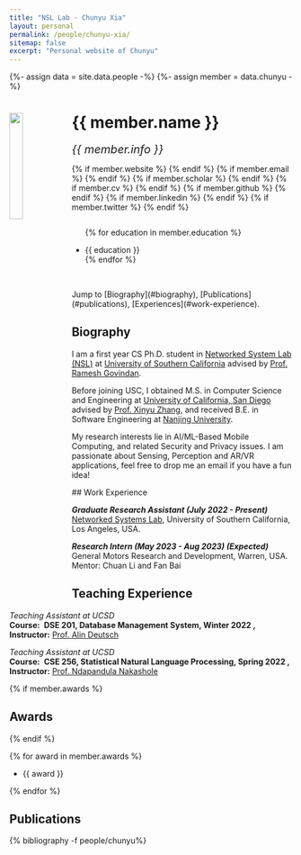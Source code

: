 ```yaml
---
title: "NSL Lab - Chunyu Xia"
layout: personal
permalink: /people/chunyu-xia/
sitemap: false
excerpt: "Personal website of Chunyu"
---
```

{%- assign data = site.data.people -%}
{%- assign member = data.chunyu -%}

<div class="row">
  <img src="{{ site.url }}{{ site.baseurl }}/images/teampic/{{ member.photo }}" class="img-responsive" width="22%" style="float: left" />
  <h1>{{ member.name }}</h1>
  <i style="font-size:20px">{{ member.info }}</i><br>

  {% if member.website %}<a href="{{ member.website }}" target="_blank"><i class="fa fa-home fa-3x"></i></a> {% endif %}
  {% if member.email %}<a href="mailto:{{ member.email }}" target="_blank"><i class="fa fa-envelope-square fa-3x"></i></a> {% endif %}
  {% if member.scholar %} <a href="{{ member.scholar }}" target="_blank"><i class="ai ai-google-scholar-square ai-3x"></i></a> {% endif %}
  {% if member.cv %} <a href="{{ site.url }}{{ site.baseurl }}/files/{{ member.cv }}" target="_blank"><i class="ai ai-cv-square ai-3x"></i></a> {% endif %}
  {% if member.github %} <a href="{{ member.github }}" target="_blank"><i class="fa fa-github-square fa-3x"></i></a> {% endif %}
  {% if member.linkedin %} <a href="{{ member.linkedin }}" target="_blank"><i class="fa fa-linkedin-square fa-3x"></i></a> {% endif %}
  {% if member.twitter %} <a href="{{ member.twitter }}" target="_blank"><i class="fa fa-twitter-square fa-3x"></i></a> {% endif %}
  <!-- {% if member.researchgate %} <a href="{{ member.researchgate }}" target="_blank"><i class="ai ai-researchgate-square ai-3x"></i></a> {% endif %} -->
  <ul style="overflow: hidden">

  {% for education in member.education %}
	<li> {{ education }} </li>
  {% endfor %}

  </ul>
  <br/>
  Jump to [Biography](#biography), [Publications](#publications), [Experiences](#work-experience).
</div>

## Biography

<p>I am a first year CS Ph.D. student in <a href="https://nsl.usc.edu/">Networked System Lab (NSL)</a> at <a href="http://www.usc.edu">University of Southern California</a> advised by <a href="https://govindan.usc.edu/">Prof. Ramesh Govindan</a>.</p>
<p>Before joining USC, I obtained M.S. in Computer Science and Engineering at <a href="https://ucsd.edu/"> University of California, San Diego</a> advised by <a href="http://xyzhang.ucsd.edu/">Prof. Xinyu Zhang</a>, and received B.E. in Software Engineering at <a href="https://www.nju.edu.cn/EN/main.htm"> Nanjing University</a>. </p>
<p>My research interests lie in AI/ML-Based Mobile Computing, and related Security and Privacy issues. I am passionate about Sensing, Perception and AR/VR applications, feel free to drop me an email if you have a fun idea! </p>
## Work Experience

<p>
<em><strong>Graduate Research Assistant (July 2022 - Present)</strong></em><br>
<a href="https://nsl.usc.edu/">Networked Systems Lab</a>, University of Southern California, Los Angeles, USA.<br>
</p>

<p>
<em><strong>Research Intern (May 2023 - Aug 2023) (Expected)</strong></em><br>
General Motors Research and Development, Warren, USA.<br>
Mentor: Chuan Li and Fan Bai<br>
</p>

## Teaching Experience

<p>
<em>Teaching Assistant at UCSD</em><br>
<b>Course:</b> <b> DSE 201, Database Management System, Winter 2022 </b> <b>, Instructor:</b> <a href="https://jacobsschool.ucsd.edu/faculty/profile?id=179">Prof. Alin Deutsch</a>
</p>
<p>
<em>Teaching Assistant at UCSD</em><br>
<b>Course:</b> <b> CSE 256, Statistical Natural Language Processing, Spring 2022 </b><b>, Instructor:</b> <a href="https://ndapa.us/">Prof. Ndapandula Nakashole</a>
</p>

{% if member.awards %}
## Awards
{% endif %}

{% for award in member.awards %}
<ul style="overflow: hidden">
<li> {{ award }} </li>
</ul>
{% endfor %}

## Publications

<div class="publications">

{% bibliography -f people/chunyu%}

</div>